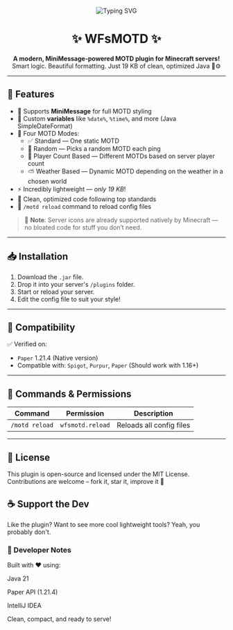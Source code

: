 <p align="center">
  <img src="https://readme-typing-svg.herokuapp.com?font=Fira+Code&pause=1000&color=00C6FF&center=true&vCenter=true&width=435&lines=WFSMOTD+-+Custom+MOTD+Plugin;Smart%2C+Lightweight%2C+Beautiful+%F0%9F%92%96" alt="Typing SVG" />
</p>

<h1 align="center">✨ WFsMOTD ✨</h1>

<p align="center">
  <strong>A modern, MiniMessage-powered MOTD plugin for Minecraft servers!</strong><br>
  Smart logic. Beautiful formatting. Just 19 KB of clean, optimized Java 🧼⚙️
</p>

---

## 🌟 Features

- 🎨 Supports **MiniMessage** for full MOTD styling
- 🧠 Custom **variables** like `%date%`, `%time%`, and more (Java SimpleDateFormat)
- 🌈 Four MOTD Modes:
  - ✅ Standard — One static MOTD
  - 🔁 Random — Picks a random MOTD each ping
  - 👥 Player Count Based — Different MOTDs based on server player count
  - ⛅ Weather Based — Dynamic MOTD depending on the weather in a chosen world
- ⚡ Incredibly lightweight — *only 19 KB*!
- 🧹 Clean, optimized code following top standards
- 🔄 `/motd reload` command to reload config files

> 🧊 **Note**: Server icons are already supported natively by Minecraft — no bloated code for stuff you don’t need.

---

## 📥 Installation

1. Download the `.jar` file.
2. Drop it into your server's `/plugins` folder.
3. Start or reload your server.
4. Edit the config file to suit your style!

---

## 🧪 Compatibility

✅ Verified on:  
- `Paper` 1.21.4 (Native version)  
- Compatible with: `Spigot`, `Purpur`, `Paper` (Should work with 1.16+)

---

## 🔧 Commands & Permissions

| Command         | Permission        | Description                       |
|-----------------|-------------------|-----------------------------------|
| `/motd reload`  | `wfsmotd.reload`  | Reloads all config files          |

---

## 📜 License
This plugin is open-source and licensed under the MIT License.
Contributions are welcome – fork it, star it, improve it 🌟

## ☕ Support the Dev
Like the plugin? Want to see more cool lightweight tools? Yeah, you probably don't.

### 🧠 Developer Notes
Built with ❤️ using:

Java 21

Paper API (1.21.4)

IntelliJ IDEA

Clean, compact, and ready to serve!

